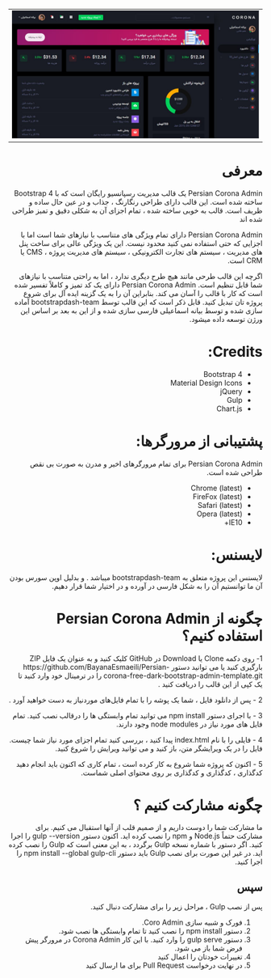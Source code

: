 <table>
  <tr>
    <td>
      <a href="https://github.com/BayanaEsmaeili/Persian-corona-free-dark-bootstrap-admin-template/index.html" target="_blank"><img src="preview.JPG"></a>
    </td>
  </tr>
</table>

<h1 dir="rtl">معرفی</h1>
<div dir="rtl">
	Persian Corona Admin یک قالب مدیریت رسپانسیو رایگان است که با Bootstrap 4 ساخته شده است. این قالب دارای طراحی رنگارنگ ، جذاب و در عین حال ساده و ظریف است. قالب به خوبی ساخته شده ، تمام اجزای آن به شکلی دقیق و تمیز طراحی شده اند

Persian Corona Admin دارای تمام ویژگی های متناسب با نیازهای شما است اما با اجزایی که حتی استفاده نمی کنید محدود نیست. این یک ویژگی عالی برای ساخت پنل های مدیریت ، سیستم های تجارت الکترونیکی ، سیستم های مدیریت پروژه ، CMS یا CRM است.

اگرچه این قالب طرحی مانند هیچ طرح دیگری ندارد ، اما به راحتی متناسب با نیازهای شما قابل تنظیم است. Persian Corona Admin دارای یک کد تمیز و کاملاً تفسیر شده است که کار با قالب را آسان می کند. بنابراین آن را به یک گزینه ایده آل برای شروع پروژه تان تبدیل کنید.
قابل ذکر است که این قالب توسط bootstrapdash-team آماده سازی شده و  توسط بیانه اسماعیلی فارسی سازی شده و از این به بعد بر اساس این ورژن توسعه داده میشود.
</div>

<h1 dir="rtl">Credits:</h1>
<ul dir="rtl">
  <li>Bootstrap 4</li>
  <li>Material Design Icons</li>
  <li>jQuery</li>
  <li>Gulp</li>
  <li>Chart.js</li>
</ul>

<h1 dir="rtl">پشتیبانی از مرورگرها:</h1>

<p dir="rtl">
	Persian Corona Admin برای تمام مرورگرهای اخیر و مدرن به صورت بی نقص طراحی شده‌ است.
</p>
<ul dir="rtl">
  <li>Chrome (latest)</li>
  <li>FireFox (latest)</li>
  <li>Safari (latest)</li>
  <li>Opera (latest)</li>
  <li>IE10+</li>
</ul>

<h1 dir="rtl">لایسنس:</h1>
<p dir="rtl">
	لایسنس این پروژه متعلق به bootstrapdash-team میباشد . و بدلیل اوپن سورس بودن آن ما توانستیم آن را به شکل فارسی در آورده و در اختیار شما قرار دهیم.
</p>


<h1 dir="rtl">چگونه از Persian Corona Admin استفاده کنیم؟</h1>

<p dir="rtl">
	1- روی دکمه Clone یا Download در GitHub کلیک کنید و به عنوان یک فایل ZIP بارگیری کنید یا می توانید دستور
 https://github.com/BayanaEsmaeili/Persian-corona-free-dark-bootstrap-admin-template.git را در ترمینال خود وارد کنید تا یک کپی از این قالب را دریافت کنید .

</p>

<p dir="rtl">
	 2 - پس از دانلود فایل ، شما یک پوشه را با تمام فایل‌های موردنیاز به دست خواهید آورد .
</p>

<p dir="rtl">
	3 - با اجرای دستور npm install می توانید تمام وابستگی ها را درقالب نصب کنید. تمام فایل های مورد نیاز در node modules وجود دارند.
</p>

<p dir="rtl">
	4 - فایلی را با نام index.html پیدا کنید ، بررسی کنید تمام اجزای مورد نیاز شما چیست. فایل  را در یک ویرایشگر متن، باز کنید و می توانید ویرایش را شروع کنید.
</p>

<p dir="rtl">
	5 - اکنون که پروژه شما شروع به کار کرده است ، تمام کاری که اکنون باید انجام دهید کدگذاری ، کدگذاری و کدگذاری بر روی محتوای اصلی شماست.
</p>

<h1 dir="rtl">چگونه مشارکت کنیم ؟</h1>

<p dir="rtl">
	ما مشارکت شما را دوست داریم و از صمیم قلب از آنها استقبال می کنیم.
برای مشارکت حتماً Node.js و npm را نصب کرده اید. اکنون دستور gulp --version را اجرا کنید. اگر دستور با شماره نسخه Gulp برگردد ، به این معنی است که Gulp را نصب کرده اید. در غیر این صورت برای نصب Gulp باید دستور npm install --global gulp-cli را اجرا کنید.
</p>

<h2 dir="rtl">سپس</h2>
<p dir="rtl"> پس از نصب Gulp ، مراحل زیر را برای مشارکت دنبال کنید. </p>
<ol dir="rtl">
  <li>فورک و شبیه سازی Coro Admin.</li>
  <li>دستور npm install را نصب کنید تا تمام وابستگی ها نصب شود.</li>
  <li>دستور gulp serve را وارد کنید. با این کار Corona Admin در مرورگر پیش فرض شما باز می شود.</li>
  <li>تغییرات خودتان را اعمال کنید</li>
  <li>در نهایت درخواست Pull Request برای ما ارسال کنید</li>
</ol>

